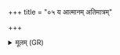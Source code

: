+++
title = "०५ य आत्मानम् अतिमात्रम्"

+++
<details><summary>मूलम् (GR)</summary>

य आत्मानम् अतिमात्रम्  
अंश आधाय बिभ्रति । +++(Bhatt. aṃsādāya)+++  
स्त्रीणां श्रोणिप्रतोदिन  
इन्द्र रक्षांसि नाशय ॥
</details>